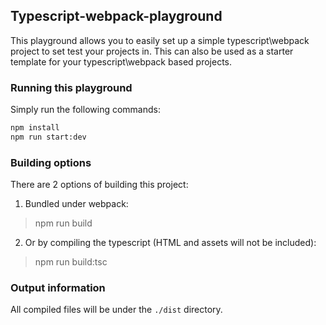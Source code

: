 ## Typescript-webpack-playground

This playground allows you to easily set up a simple typescript\webpack project to set test your projects in. This can also be used as a starter template for your typescript\webpack based projects.

### Running this playground

Simply run the following commands:
```bash
npm install
npm run start:dev
```


### Building options
There are 2 options of building this project:
1. Bundled under webpack:
> npm run build

2. Or by compiling the typescript (HTML and assets will not be included):
> npm run build:tsc


### Output information
All compiled files will be under the `./dist` directory.